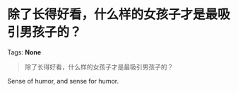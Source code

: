 # 除了长得好看，什么样的女孩子才是最吸引男孩子的？

Tags: **None**

> 除了长得好看，什么样的女孩子才是最吸引男孩子的？

Sense of humor, and sense for humor.



